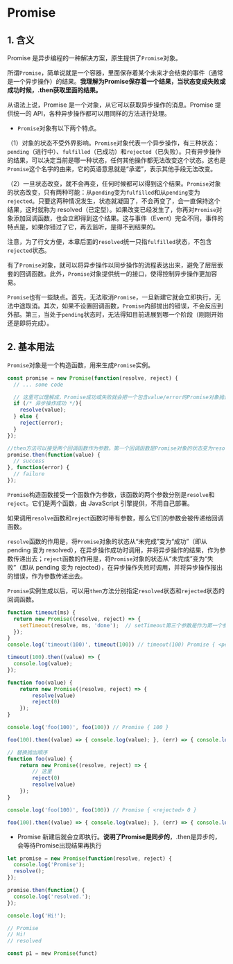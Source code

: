 # Promise

## 1. 含义

Promise 是异步编程的一种解决方案，原生提供了`Promise`对象。

所谓`Promise`，简单说就是一个容器，里面保存着某个未来才会结束的事件（通常是一个异步操作）的结果。**我理解为Promise保存着一个结果，当状态变成失败或成功时候，.then获取里面的结果。**

从语法上说，Promise 是一个对象，从它可以获取异步操作的消息。Promise 提供统一的 API，各种异步操作都可以用同样的方法进行处理。

+ `Promise`对象有以下两个特点。

（1）对象的状态不受外界影响。`Promise`对象代表一个异步操作，有三种状态：`pending`（进行中）、`fulfilled`（已成功）和`rejected`（已失败）。只有异步操作的结果，可以决定当前是哪一种状态，任何其他操作都无法改变这个状态。这也是`Promise`这个名字的由来，它的英语意思就是“承诺”，表示其他手段无法改变。

（2）一旦状态改变，就不会再变，任何时候都可以得到这个结果。`Promise`对象的状态改变，只有两种可能：从`pending`变为`fulfilled`和从`pending`变为`rejected`。只要这两种情况发生，状态就凝固了，不会再变了，会一直保持这个结果，这时就称为 resolved（已定型）。如果改变已经发生了，你再对`Promise`对象添加回调函数，也会立即得到这个结果。这与事件（Event）完全不同，事件的特点是，如果你错过了它，再去监听，是得不到结果的。

注意，为了行文方便，本章后面的`resolved`统一只指`fulfilled`状态，不包含`rejected`状态。

有了`Promise`对象，就可以将异步操作以同步操作的流程表达出来，避免了层层嵌套的回调函数。此外，`Promise`对象提供统一的接口，使得控制异步操作更加容易。

`Promise`也有一些缺点。首先，无法取消`Promise`，一旦新建它就会立即执行，无法中途取消。其次，如果不设置回调函数，`Promise`内部抛出的错误，不会反应到外部。第三，当处于`pending`状态时，无法得知目前进展到哪一个阶段（刚刚开始还是即将完成）。

## 2. 基本用法

`Promise`对象是一个构造函数，用来生成`Promise`实例。

```js
const promise = new Promise(function(resolve, reject) {
  // ... some code

  // 这里可以理解成，Promise成功或失败就会把一个包含value/error的Promise对象抛出，之后由我们的.then方法捕获，Promise会告知你是失败还是成功。成功使用.then的第一个回调函数参数，失败使用第二个
  if (/* 异步操作成功 */){
    resolve(value);
  } else {
    reject(error);
  }
});

//then方法可以接受两个回调函数作为参数。第一个回调函数是Promise对象的状态变为resolved时调用，第二个回调函数是Promise对象的状态变为rejected时调用。这两个函数都是可选的.它们都接受Promise对象传出的值作为参数。
promise.then(function(value) {
  // success
}, function(error) {
  // failure
});
```

`Promise`构造函数接受一个函数作为参数，该函数的两个参数分别是`resolve`和`reject`。它们是两个函数，由 JavaScript 引擎提供，不用自己部署。

如果调用`resolve`函数和`reject`函数时带有参数，那么它们的参数会被传递给回调函数。

`resolve`函数的作用是，将`Promise`对象的状态从“未完成”变为“成功”（即从 pending 变为 resolved），在异步操作成功时调用，并将异步操作的结果，作为参数传递出去；`reject`函数的作用是，将`Promise`对象的状态从“未完成”变为“失败”（即从 pending 变为 rejected），在异步操作失败时调用，并将异步操作报出的错误，作为参数传递出去。

`Promise`实例生成以后，可以用`then`方法分别指定`resolved`状态和`rejected`状态的回调函数。

```js
function timeout(ms) {
  return new Promise((resolve, reject) => {
    setTimeout(resolve, ms, 'done');  // setTimeout第三个参数是作为第一个参数回调函数的参数传进去
  });
}
console.log('timeout(100)', timeout(100)) // timeout(100) Promise { <pending> } 返回应该是pending状态，因为放到异步了，直接先打印，再继续执行setTimeout里的内容

timeout(100).then((value) => {
  console.log(value);
});
```

```js
function foo(value) {
    return new Promise((resolve, reject) => {
        resolve(value)
        reject(0)
    });
}

console.log('foo(100)', foo(100)) // Promise { 100 }

foo(100).then((value) => { console.log(value); }, (err) => { console.log('err', err) });

// 替换抛出顺序
function foo(value) {
    return new Promise((resolve, reject) => {
        // 这里
        reject(0)
        resolve(value)
    });
}

console.log('foo(100)', foo(100)) // Promise { <rejected> 0 }

foo(100).then((value) => { console.log(value); }, (err) => { console.log('err', err) });
```

+ Promise 新建后就会立即执行。**说明了Promise是同步的**，.then是异步的，会等待Promise出现结果再执行

```js
let promise = new Promise(function(resolve, reject) {
  console.log('Promise');
  resolve();
});

promise.then(function() {
  console.log('resolved.');
});

console.log('Hi!');

// Promise
// Hi!
// resolved
```

```js
const p1 = mew Promise(funct)
```































